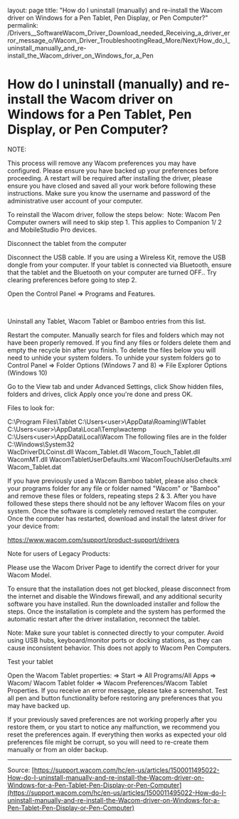 layout: page
title: "How do I uninstall (manually) and re-install the Wacom driver on Windows for a Pen Tablet, Pen Display, or Pen Computer?"
permalink: /Drivers__SoftwareWacom_Driver_Download_needed_Receiving_a_driver_error_message_o/Wacom_Driver_TroubleshootingRead_More/Next/How_do_I_uninstall_manually_and_re-install_the_Wacom_driver_on_Windows_for_a_Pen

# How do I uninstall (manually) and re-install the Wacom driver on Windows for a Pen Tablet, Pen Display, or Pen Computer?

NOTE:

This process will remove any Wacom preferences you may have configured. Please ensure you have backed up your preferences before proceeding.
A restart will be required after installing the driver, please ensure you have closed and saved all your work before following these instructions.
Make sure you know the username and password of the administrative user account of your computer.



To reinstall the Wacom driver, follow the steps below: 
Note: Wacom Pen Computer owners will need to skip step 1. This applies to Companion 1/ 2 and MobileStudio Pro devices.

Disconnect the tablet from the computer

Disconnect the USB cable.
If you are using a Wireless Kit, remove the USB dongle from your computer.
If your tablet is connected via Bluetooth, ensure that the tablet and the Bluetooth on your computer are turned OFF..
Try clearing preferences before going to step 2. 


Open the Control Panel => Programs and Features.


​


Uninstall any Tablet, Wacom Tablet or Bamboo entries from this list. 




Restart the computer.
Manually search for files and folders which may not have been properly removed. If you find any files or folders delete them and empty the recycle bin after you finish.
To delete the files below you will need to unhide your system folders.
To unhide your system folders go to Control Panel => Folder Options (Windows 7 and 8) => File Explorer Options (Windows 10)

Go to the View tab and under Advanced Settings, click Show hidden files, folders and drives, click Apply once you're done and press OK.

Files to look for:

C:\Program Files\Tablet
C:\Users\<user>\AppData\Roaming\WTablet
C:\Users\<user>\AppData\Local\Temp\wactemp
C:\Users\<user>\AppData\Local\Wacom
The following files are in the folder C:\Windows\System32\
WacDriverDLCoinst.dll
Wacom_Tablet.dll
Wacom_Touch_Tablet.dll
WacomMT.dll
WacomTabletUserDefaults.xml
WacomTouchUserDefaults.xml
Wacom_Tablet.dat





If you have previously used a Wacom Bamboo tablet, please also check your programs folder for any file or folder named "Wacom" or "Bamboo" and remove these files or folders, repeating steps 2 & 3.
After you have followed these steps there should not be any leftover Wacom files on your system.
Once the software is completely removed restart the computer.
Once the computer has restarted, download and install the latest driver for your device from:

https://www.wacom.com/support/product-support/drivers

Note for users of Legacy Products: 



Please use the Wacom Driver Page to identify the correct driver for your Wacom Model.









To ensure that the installation does not get blocked, please disconnect from the internet and disable the Windows firewall, and any additional security software you have installed.
Run the downloaded installer and follow the steps.
Once the installation is complete and the system has performed the automatic restart after the driver installation, reconnect the tablet. 


Note: Make sure your tablet is connected directly to your computer. Avoid using USB hubs, keyboard/monitor ports or docking stations, as they can cause inconsistent behavior. This does not apply to Wacom Pen Computers.


Test your tablet

Open the Wacom Tablet properties: => Start => All Programs/All Apps => Wacom/ Wacom Tablet folder => Wacom Preferences/Wacom Tablet Properties. If you receive an error message, please take a screenshot.
Test all pen and button functionality before restoring any preferences that you may have backed up.


If your previously saved preferences are not working properly after you restore them, or you start to notice any malfunction, we recommend you reset the preferences again. If everything then works as expected your old preferences file might be corrupt, so you will need to re-create them manually or from an older backup.

---
Source: [https://support.wacom.com/hc/en-us/articles/1500011495022-How-do-I-uninstall-manually-and-re-install-the-Wacom-driver-on-Windows-for-a-Pen-Tablet-Pen-Display-or-Pen-Computer](https://support.wacom.com/hc/en-us/articles/1500011495022-How-do-I-uninstall-manually-and-re-install-the-Wacom-driver-on-Windows-for-a-Pen-Tablet-Pen-Display-or-Pen-Computer)
